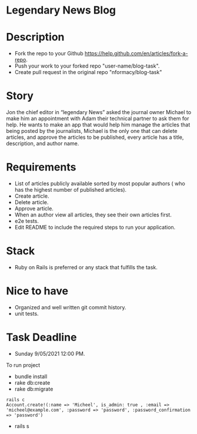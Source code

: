 # Legendary News Blog

# Description
- Fork the repo to your Github https://help.github.com/en/articles/fork-a-repo.
- Push your work to your forked repo "user-name/blog-task".
- Create pull request in the original repo "nformacy/blog-task"

# Story
Jon the chief editor in “legendary News” asked the journal owner Michael to make him an appointment with Adam their technical partner to ask them for help.
He wants to make an app that would help him manage the articles that being posted by the journalists, Michael is the only one that can delete articles, and approve the articles to be published, every article has a title, description, and author name.


# Requirements
- List of articles publicly available sorted by most popular authors ( who has the highest number of published articles).
- Create article.
- Delete article.
- Approve article.
- When an author view all articles, they see their own articles first.
- e2e tests.
- Edit README to include the required steps to run your application.

# Stack
- Ruby on Rails is preferred or any stack that fulfills the task.

# Nice to have
- Organized and well written git commit history.
- unit tests.

# Task Deadline
- Sunday 9/05/2021 12:00 PM.

To run project
- bundle install 
- rake db:create
- rake db:migrate

```
rails c
Account.create!(:name => 'Micheel', is_admin: true , :email => 'micheel@example.com', :password => 'password', :password_confirmation => 'password')
```

- rails s
